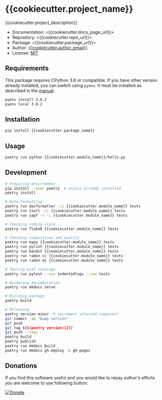 # {{cookiecutter.project_name}}

{{cookiecutter.project_description}}

* Documentation: <{{cookiecutter.docs_page_url}}>
* Repository: <{{cookiecutter.repo_url}}>
* Package: <{{cookiecutter.package_url}}>
* Author: [{{cookiecutter.author_email}}](mailto:{{cookiecutter.author_email}})
* License: [MIT](LICENSE)

## Requirements

This package requires CPython 3.8 or compatible. If you have other version already installed, you can switch using `pyenv`. It must be installed as described in the [manual](https://github.com/pyenv/pyenv).

```sh
pyenv install 3.8.2
pyenv local 3.8.2
```

## Installation

```sh
pip install {{cookiecutter.package_name}}
```

## Usage

```sh
poetry run python {{cookiecutter.module_name}}/hello.py
```

## Development

```sh
# Preparing environment
pip install --user poetry  # unless already installed
poetry install

# Auto-formatting
poetry run docformatter -ri {{cookiecutter.module_name}} tests
poetry run isort -rc {{cookiecutter.module_name}} tests
poetry run yapf -r -i {{cookiecutter.module_name}} tests

# Checking coding style
poetry run flake8 {{cookiecutter.module_name}} tests

# Checking composition and quality
poetry run mypy {{cookiecutter.module_name}} tests
poetry run pylint {{cookiecutter.module_name}} tests
poetry run bandit {{cookiecutter.module_name}} tests
poetry run radon cc {{cookiecutter.module_name}} tests
poetry run radon mi {{cookiecutter.module_name}} tests

# Testing with coverage
poetry run pytest --cov indentedlogs --cov tests

# Rendering documentation
poetry run mkdocs serve

# Building package
poetry build

# Releasing
poetry version minor  # increment selected component
git commit -am "bump version"
git push
git tag ${$(poetry version)[2]}
git push --tags
poetry build
poetry publish
poetry run mkdocs build
poetry run mkdocs gh-deploy -b gh-pages
```

## Donations

If you find this software useful and you would like to repay author's efforts you are welcome to use following button:

[![Donate](https://www.paypalobjects.com/en_US/PL/i/btn/btn_donateCC_LG.gif)](https://www.paypal.com/cgi-bin/webscr?cmd=_s-xclick&hosted_button_id=D9KUJD9LTKJY8&source=url)

